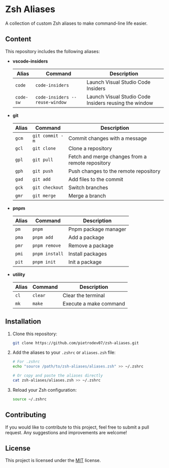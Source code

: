 # Zsh Aliases

A collection of custom Zsh aliases to make command-line life easier.

## Content

This repository includes the following aliases:

- **vscode-insiders**

  | Alias     | Command                        | Description                                           |
  | --------- | ------------------------------ | ----------------------------------------------------- |
  | `code`    | `code-insiders`                | Launch Visual Studio Code Insiders                    |
  | `code-sw` | `code-insiders --reuse-window` | Launch Visual Studio Code Insiders reusing the window |

- **git**

  | Alias | Command         | Description                                      |
  | ----- | --------------- | ------------------------------------------------ |
  | `gcm` | `git commit -m` | Commit changes with a message                    |
  | `gcl` | `git clone`     | Clone a repository                               |
  | `gpl` | `git pull`      | Fetch and merge changes from a remote repository |
  | `gph` | `git push`      | Push changes to the remote repository            |
  | `gad` | `git add`       | Add files to the commit                          |
  | `gck` | `git checkout`  | Switch branches                                  |
  | `gmr` | `git merge`     | Merge a branch                                   |

- **pnpm**

  | Alias | Command        | Description          |
  | ----- | -------------- | -------------------- |
  | `pm`  | `pnpm`         | Pnpm package manager |
  | `pma` | `pnpm add`     | Add a package        |
  | `pmr` | `pnpm remove`  | Remove a package     |
  | `pmi` | `pnpm install` | Install packages     |
  | `pit` | `pnpm init`    | Init a package       |

- **utility**

  | Alias | Command | Description            |
  | ----- | ------- | ---------------------- |
  | `cl`  | `clear` | Clear the terminal     |
  | `mk`  | `make`  | Execute a make command |

## Installation

1. Clone this repository:

   ```bash
   git clone https://github.com/pietrodev07/zsh-aliases.git
   ```

2. Add the aliases to your `.zshrc` or `aliases.zsh` file:

   ```bash
   # For .zshrc
   echo "source /path/to/zsh-aliases/aliases.zsh" >> ~/.zshrc

   # Or copy and paste the aliases directly
   cat zsh-aliases/aliases.zsh >> ~/.zshrc
   ```

3. Reload your Zsh configuration:
   ```bash
   source ~/.zshrc
   ```

## Contributing

If you would like to contribute to this project, feel free to submit a pull request. Any suggestions and improvements are welcome!

## License

This project is licensed under the [MIT](LICENSE) license.
